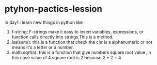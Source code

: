 # ptyhon-pactics-lession
In day1 i learn new things in python like 
1. f-string: F-strings make it easy to insert variables, expressions, or function calls directly into strings.This is a method.
2. isalsum(): this is a function that check the chr is a alphanumeric or not means it's a letter or a number.
3. math.sqrt(n): this is a function that give numbers square root value ,in this case value of 4 square root is 2 because 2 * 2 = 4